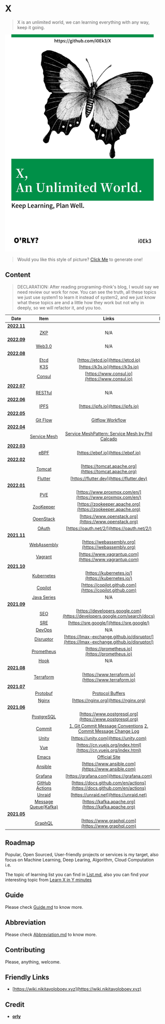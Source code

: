 # X

> X is an unlimited world, we can learning everything with any way, keep it going.

![cover](https://github.com/i0Ek3/X/blob/main/media/cover.jpg)

> Would you like this style of picture? [Click Me](https://orly.nanmu.me) to generate one!

## Content

> DECLARATION: After reading programing-think's blog, I would say we need review our work for now. You can see the truth, all these topics we just use system1 to learn it instead of system2, and we just know what these topics are and a little how they work but not why in deeply, so we will refactor it, and you too. 

|                            Date                             |                             Item                             |                            Links                             | Notes |
| :---------------------------------------------------------: | :----------------------------------------------------------: | :----------------------------------------------------------: | :---: |
| **[2022.11](https://github.com/i0Ek3/X/tree/main/2022/11)** |                                                              |                                                              |       |
|                                                             |   [ZKP](https://github.com/i0Ek3/X/tree/main/2022/11/ZKP)    |                             N/A                              |       |
| **[2022.09](https://github.com/i0Ek3/X/tree/main/2022/09)** |                                                              |                                                              |       |
|                                                             | [Web3.0](https://github.com/i0Ek3/X/tree/main/2022/09/Web3.0) |                             N/A                              |       |
| **[2022.08](https://github.com/i0Ek3/X/tree/main/2022/08)** |                                                              |                                                              |       |
|                                                             |  [Etcd](https://github.com/i0Ek3/X/tree/main/2022/08/Etcd)   |              [https://etcd.io](https://etcd.io)              |       |
|                                                             |   [K3S](https://github.com/i0Ek3/X/tree/main/2022/08/K3S)    |               [https://k3s.io](https://k3s.io)               |       |
|                                                             | [Consul](https://github.com/i0Ek3/X/tree/main/2022/08/Consul) |        [https://www.consul.io](https://www.consul.io)        |       |
| **[2022.07](https://github.com/i0Ek3/X/tree/main/2022/07)** |                                                              |                                                              |       |
|                                                             | [RESTful](https://github.com/i0Ek3/X/tree/main/2022/07/RESTful) |                             N/A                              |       |
| **[2022.06](https://github.com/i0Ek3/X/tree/main/2022/06)** |                                                              |                                                              |       |
|                                                             |  [IPFS](https://github.com/i0Ek3/X/tree/main/2022/06/IPFS)   |              [https://ipfs.io](https://ipfs.io)              |       |
| **[2022.05](https://github.com/i0Ek3/X/tree/main/2022/05)** |                                                              |                                                              |       |
|                                                             | [Git Flow](https://github.com/i0Ek3/X/tree/main/2022/05/GitFlow) | [Gitflow Workflow](https://www.atlassian.com/git/tutorials/comparing-workflows/gitflow-workflow) |       |
| **[2022.04](https://github.com/i0Ek3/X/tree/main/2022/04)** |                                                              |                                                              |       |
|                                                             | [Service Mesh](https://github.com/i0Ek3/X/tree/main/2022/04/ServiceMesh) | [Service Mesh](https://en.wikipedia.org/wiki/Service_mesh)[Pattern: Service Mesh by Phil Calçado](https://philcalcado.com/2017/08/03/pattern_service_mesh.html) |       |
| **[2022.03](https://github.com/i0Ek3/X/tree/main/2022/03)** |                                                              |                                                              |       |
|                                                             |  [eBPF](https://github.com/i0Ek3/X/tree/main/2022/03/eBPF)   |              [https://ebpf.io](https://ebpf.io)              |       |
| **[2022.02](https://github.com/i0Ek3/X/tree/main/2022/02)** |                                                              |                                                              |       |
|                                                             | [Tomcat](https://github.com/i0Ek3/X/tree/main/2022/02/Tomcat) |    [https://tomcat.apache.org](https://tomcat.apache.org)    |       |
|                                                             | [Flutter](https://github.com/i0Ek3/X/tree/main/2022/02/Flutter) |          [https://flutter.dev](https://flutter.dev)          |       |
| **[2022.01](https://github.com/i0Ek3/X/tree/main/2022/01)** |                                                              |                                                              |       |
|                                                             |   [PVE](https://github.com/i0Ek3/X/tree/main/2022/01/PVE)    |  [https://www.proxmox.com/en/](https://www.proxmox.com/en/)  |       |
|                                                             | [ZooKeeper](https://github.com/i0Ek3/X/tree/main/2022/01/ZooKeeper) | [https://zookeeper.apache.org](https://zookeeper.apache.org) |       |
|                                                             | [OpenStack](https://github.com/i0Ek3/X/tree/main/2022/01/OpenStack) |    [https://www.openstack.org](https://www.openstack.org)    |       |
|                                                             | [OAuth](https://github.com/i0Ek3/X/tree/main/2022/01/OAuth)  |         [https://oauth.net/2/](https://oauth.net/2/)         |       |
| **[2021.11](https://github.com/i0Ek3/X/tree/main/2021/11)** |                                                              |                                                              |       |
|                                                             | [WebAssembly](https://github.com/i0Ek3/X/tree/main/2021/11/WebAssembly) |      [https://webassembly.org](https://webassembly.org)      |       |
|                                                             | [Vagrant](https://github.com/i0Ek3/X/tree/main/2021/11/Vagrant) |    [https://www.vagrantup.com](https://www.vagrantup.com)    |       |
| **[2021.10](https://github.com/i0Ek3/X/tree/main/2021/10)** |                                                              |                                                              |       |
|                                                             | [Kubernetes](https://github.com/i0Ek3/X/tree/main/2021/10/Kubernetes) |       [https://kubernetes.io/](https://kubernetes.io/)       |       |
|                                                             | [Copilot](https://github.com/i0Ek3/X/tree/main/2021/10/Copilot) |   [https://copilot.github.com](https://copilot.github.com)   |       |
|                                                             | [Java Series](https://github.com/i0Ek3/X/tree/main/2021/10/Java) |                             N/A                              |       |
| **[2021.09](https://github.com/i0Ek3/X/tree/main/2021/09)** |                                                              |                                                              |       |
|                                                             |   [SEO](https://github.com/i0Ek3/X/tree/main/2021/09/SEO)    | [https://developers.google.com](https://developers.google.com/search/docs) |       |
|                                                             |   [SRE](https://github.com/i0Ek3/X/tree/main/2021/09/SRE)    |          [https://sre.google/](https://sre.google/)          |       |
|                                                             | [DevOps](https://github.com/i0Ek3/X/tree/main/2021/09/DevOps) |                             N/A                              |       |
|                                                             | [Disruptor](https://github.com/i0Ek3/X/tree/main/2021/09/Disruptor) | [https://lmax-exchange.github.io/disruptor/](https://lmax-exchange.github.io/disruptor/) |       |
|                                                             | [Prometheus](https://github.com/i0Ek3/X/tree/main/2021/09/Prometheus) |        [https://prometheus.io](https://prometheus.io)        |       |
|                                                             |  [Hook](https://github.com/i0Ek3/X/tree/main/2021/09/Hook)   |                             N/A                              |       |
| **[2021.08](https://github.com/i0Ek3/X/tree/main/2021/08)** |                                                              |                                                              |       |
|                                                             | [Terraform](https://github.com/i0Ek3/X/tree/main/2021/08/Terraform) |     [https://www.terraform.io](https://www.terraform.io)     |       |
| **[2021.07](https://github.com/i0Ek3/X/tree/main/2021/07)** |                                                              |                                                              |       |
|                                                             | [Protobuf](https://github.com/i0Ek3/X/tree/main/2021/07/Protobuf) | [Protocol Buffers](https://developers.google.com/protocol-buffers/) |       |
|                                                             | [Nginx](https://github.com/i0Ek3/X/tree/main/2021/07/Nginx)  |            [https://nginx.org](https://nginx.org)            |       |
| **[2021.06](https://github.com/i0Ek3/X/tree/main/2021/06)** |                                                              |                                                              |       |
|                                                             | [PostgreSQL](https://github.com/i0Ek3/X/tree/main/2021/06/PostgreSQL) |   [https://www.postgresql.org](https://www.postgresql.org)   |       |
|                                                             | [Commit](https://github.com/i0Ek3/X/tree/main/2021/06/Commit) | [1. Git Commit Message Conventions](https://docs.google.com/document/d/1QrDFcIiPjSLDn3EL15IJygNPiHORgU1_OOAqWjiDU5Y/edit#heading=h.greljkmo14y0) [2. Commit Message Change Log](http://www.ruanyifeng.com/blog/2016/01/commit_message_change_log.html) |       |
|                                                             | [Unity](https://github.com/i0Ek3/X/tree/main/2021/06/Unity)  |            [https://unity.com](https://unity.com)            |       |
|                                                             |   [Vue](https://github.com/i0Ek3/X/tree/main/2021/06/Vue)    | [https://cn.vuejs.org/index.html](https://cn.vuejs.org/index.html) |       |
|                                                             | [Emacs](https://github.com/i0Ek3/X/tree/main/2021/06/Emacs)  | [Official Site](https://www.gnu.org/savannah-checkouts/gnu/emacs/emacs.html) |       |
|                                                             | [Ansible](https://github.com/i0Ek3/X/tree/main/2021/06/Ansible) |      [https://www.ansible.com](https://www.ansible.com)      |       |
|                                                             | [Grafana](https://github.com/i0Ek3/X/tree/main/2021/06/Grafana) |          [https://grafana.com](https://grafana.com)          |       |
|                                                             | [GitHub Actions](https://github.com/i0Ek3/X/tree/main/2021/06/Actions) | [https://docs.github.com/en/actions](https://docs.github.com/en/actions) |       |
|                                                             | [Unraid](https://github.com/i0Ek3/X/tree/main/2021/06/Unraid) |           [https://unraid.net](https://unraid.net)           |       |
|                                                             | [Message Queue(Kafka)](https://github.com/i0Ek3/X/tree/main/2021/06/MQ) |     [https://kafka.apache.org](https://kafka.apache.org)     |       |
| **[2021.05](https://github.com/i0Ek3/X/tree/main/2021/05)** |                                                              |                                                              |       |
|                                                             | [GraphQL](https://github.com/i0Ek3/X/tree/main/2021/05/GraphQL) |      [https://www.graphql.com](https://www.graphql.com)      |       |

## Roadmap

Popular, Open Sourced, User-friendly projects or services is my target, also focus on Machine Learning, Deep Learing, Algorithm, Cloud Computation i.e.

The topic of learning list you can find in [List.md](https://github.com/i0Ek3/X/blob/main/List.md), also you can find your interesting topic from [Learn X in Y minutes](https://learnxinyminutes.com)

## Guide

Please check [Guide.md](https://github.com/i0Ek3/X/blob/main/Guide.md) to know more.

## Abbreviation

Please check [Abbreviation.md](https://github.com/i0Ek3/X/blob/main/Abbreviation.md) to know more.

## Contributing

Please, anything, welcome.

## Friendly Links

- [https://wiki.nikitavoloboev.xyz](https://wiki.nikitavoloboev.xyz)

## Credit

- **[orly](https://github.com/nanmu42/orly)**
